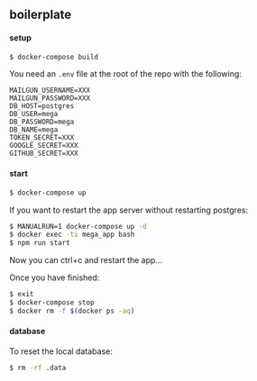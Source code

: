 ## boilerplate

#### setup

```bash
$ docker-compose build
```

You need an `.env` file at the root of the repo with the following:

```
MAILGUN_USERNAME=XXX
MAILGUN_PASSWORD=XXX
DB_HOST=postgres
DB_USER=mega
DB_PASSWORD=mega
DB_NAME=mega
TOKEN_SECRET=XXX
GOOGLE_SECRET=XXX
GITHUB_SECRET=XXX
```


#### start

```bash
$ docker-compose up
```

If you want to restart the app server without restarting postgres:

```bash
$ MANUALRUN=1 docker-compose up -d
$ docker exec -ti mega_app bash
$ npm run start
```

Now you can ctrl+c and restart the app...

Once you have finished:

```bash
$ exit
$ docker-compose stop
$ docker rm -f $(docker ps -aq)
```

#### database

To reset the local database:

```bash
$ rm -rf .data
```
